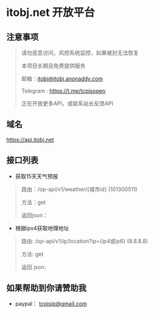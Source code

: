 # itobj.net 开放平台

## 注意事项

> 请勿恶意访问，风控系统监控，如果被封无法恢复
>
>本项目长期且免费提供服务
> 
> 邮箱：itobj@itobj.anonaddy.com
> 
> Telegram : https://t.me/tcpisopen
>
>正在开放更多API，或联系站长反馈API

## 域名

https://api.itobj.net

## 接口列表

- 获取15天天气预报

>
>路由：/op-api/v1/weather/{城市id}  (101300511)
>
>方法：get
>
>返回json：
>
>

- 根据ipv4获取地理地址

>
>路由: /op-api/v1/ip/location?ip={ip4或ip6}   (8.8.8.8)
>
>方法: get
>
>返回 json:
> 
> 
## 如果帮助到你请赞助我
- paypal：
  tcpisip@gmail.com
  
